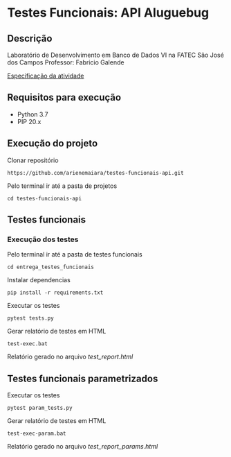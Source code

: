 # Testes Funcionais: API Aluguebug

## Descrição
Laboratório de Desenvolvimento em Banco de Dados VI na FATEC São José dos Campos
Professor: Fabricio Galende

[Especificação da atividade](https://aluguebug.herokuapp.com/ajuda)

## Requisitos para execução
- Python 3.7
- PIP 20.x

## Execução do projeto

Clonar repositório
```
https://github.com/arienemaiara/testes-funcionais-api.git
```

Pelo terminal ir até a pasta de projetos
```
cd testes-funcionais-api
```
## Testes funcionais
### Execução dos testes
Pelo terminal ir até a pasta de testes funcionais 
```
cd entrega_testes_funcionais
```

Instalar dependencias
```
pip install -r requirements.txt
```

Executar os testes
```
pytest tests.py
```

Gerar relatório de testes em HTML
```
test-exec.bat
```

Relatório gerado no arquivo *test_report.html*

## Testes funcionais parametrizados
Executar os testes
```
pytest param_tests.py
```

Gerar relatório de testes em HTML
```
test-exec-param.bat
```

Relatório gerado no arquivo *test_report_params.html*